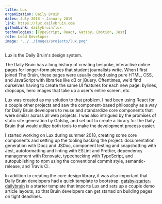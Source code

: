 ```yaml
---
title: Lux
organization: Daily Bruin
dates: July 2018 – January 2019
link: https://lux.dailybruin.com
githubLink: dailybruin/lux
technologies: [TypeScript, React, Gatsby, Emotion, Jest]
role: Lead Developer
image: '../../images/projects/lux.png'
---
```


Lux is the Daily Bruin's design system.

The Daily Bruin has a long history of creating bespoke, interactive online pages for longer-form pieces that student journalists write. When I first joined The Bruin, these pages were usually coded using pure HTML, CSS, and JavaScript with libraries like d3 or jQuery. Oftentimes, we'd find ourselves having to create the same UI features for each new page: bylines, dropcaps, hero images that take up a user's entire screen, etc.

Lux was created as my solution to that problem. I had been using React for a couple other projects and saw the component-based philosophy as a way for Daily Bruin developers to reuse and standardize core components that were similar across all web projects. I was also intrigued by the promises of static site generation by Gatsby, and set out to create a library for the Daily Bruin that would utilize both tools to make the development process easier.

I started working on Lux during summer 2018, creating some core components and setting up the tooling backing the project: documentation generation with Docz and JSDoc, component testing and snapshotting with Jest, autoformatting and linting with ESLint and Prettier, dependency management with Renovate, typechecking with TypeScript, and autopublishing to npm using the conventional commit style, semantic-release, and Travis CI.

In addition to creating the core design library, it was also important that Daily Bruin developers had a quick template to bootstrap. [gatsby-starter-dailybruin](https://github.com/dailybruin/gatsby-starter-dailybruin) is a starter template that imports Lux and sets up a couple demo article layouts, so that Bruin developers can get started on building pages on tight deadlines.
